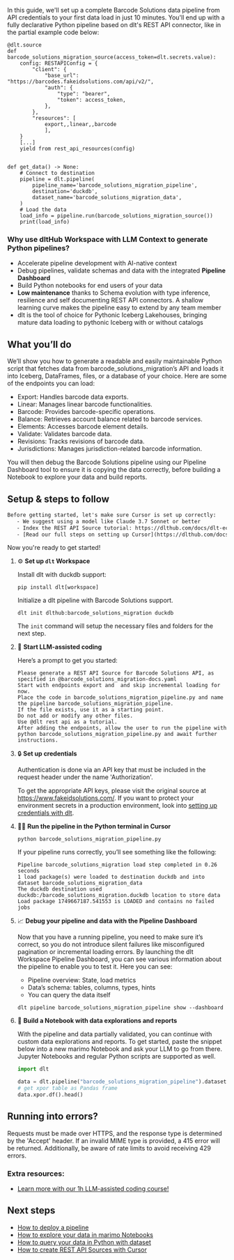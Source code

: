 In this guide, we'll set up a complete Barcode Solutions data pipeline from API credentials to your first data load in just 10 minutes. You'll end up with a fully declarative Python pipeline based on dlt's REST API connector, like in the partial example code below:

```python-outcome
@dlt.source
def barcode_solutions_migration_source(access_token=dlt.secrets.value):
    config: RESTAPIConfig = {
        "client": {
            "base_url": "https://barcodes.fakeidsolutions.com/api/v2/",
            "auth": {
                "type": "bearer",
                "token": access_token,
            },
        },
        "resources": [
            export,,linear,,barcode
            ],
    }
    [...]
    yield from rest_api_resources(config)


def get_data() -> None:
    # Connect to destination
    pipeline = dlt.pipeline(
        pipeline_name='barcode_solutions_migration_pipeline',
        destination='duckdb',
        dataset_name='barcode_solutions_migration_data', 
    )
    # Load the data
    load_info = pipeline.run(barcode_solutions_migration_source())
    print(load_info) 
```

### Why use dltHub Workspace with LLM Context to generate Python pipelines?

- Accelerate pipeline development with AI-native context
- Debug pipelines, validate schemas and data with the integrated **Pipeline Dashboard**
- Build Python notebooks for end users of your data
- **Low maintenance** thanks to Schema evolution with type inference, resilience and self documenting REST API connectors. A shallow learning curve makes the pipeline easy to extend by any team member
- dlt is the tool of choice for Pythonic Iceberg Lakehouses, bringing mature data loading to pythonic Iceberg with or without catalogs

## What you’ll do

We’ll show you how to generate a readable and easily maintainable Python script that fetches data from barcode_solutions_migration’s API and loads it into Iceberg, DataFrames, files, or a database of your choice. Here are some of the endpoints you can load:

- Export: Handles barcode data exports.
- Linear: Manages linear barcode functionalities.
- Barcode: Provides barcode-specific operations.
- Balance: Retrieves account balance related to barcode services.
- Elements: Accesses barcode element details.
- Validate: Validates barcode data.
- Revisions: Tracks revisions of barcode data.
- Jurisdictions: Manages jurisdiction-related barcode information.

You will then debug the Barcode Solutions pipeline using our Pipeline Dashboard tool to ensure it is copying the data correctly, before building a Notebook to explore your data and build reports.

## Setup & steps to follow

```default
Before getting started, let's make sure Cursor is set up correctly:
   - We suggest using a model like Claude 3.7 Sonnet or better
   - Index the REST API Source tutorial: https://dlthub.com/docs/dlt-ecosystem/verified-sources/rest_api/ and add it to context as **@dlt rest api**
   - [Read our full steps on setting up Cursor](https://dlthub.com/docs/dlt-ecosystem/llm-tooling/cursor-restapi#23-configuring-cursor-with-documentation)
```

Now you're ready to get started!

1. ⚙️ **Set up `dlt` Workspace**
    
    Install dlt with duckdb support:
    ```shell
    pip install dlt[workspace]
    ```

    Initialize a dlt pipeline with Barcode Solutions support.
    ```shell
    dlt init dlthub:barcode_solutions_migration duckdb
    ```

    The `init` command will setup the necessary files and folders for the next step.
    
2. 🤠 **Start LLM-assisted coding**
    
    Here’s a prompt to get you started:
    
    ```prompt
    Please generate a REST API Source for Barcode Solutions API, as specified in @barcode_solutions_migration-docs.yaml 
    Start with endpoints export and  and skip incremental loading for now. 
    Place the code in barcode_solutions_migration_pipeline.py and name the pipeline barcode_solutions_migration_pipeline. 
    If the file exists, use it as a starting point. 
    Do not add or modify any other files. 
    Use @dlt rest api as a tutorial. 
    After adding the endpoints, allow the user to run the pipeline with python barcode_solutions_migration_pipeline.py and await further instructions.
    ```

    
3. 🔒 **Set up credentials** 
    
    Authentication is done via an API key that must be included in the request header under the name 'Authorization'.
    
    To get the appropriate API keys, please visit the original source at https://www.fakeidsolutions.com/.
    If you want to protect your environment secrets in a production environment, look into [setting up credentials with dlt](https://dlthub.com/docs/walkthroughs/add_credentials).
    
4. 🏃‍♀️ **Run the pipeline in the Python terminal in Cursor**
    
    ```shell
    python barcode_solutions_migration_pipeline.py
    ```
    
    If your pipeline runs correctly, you’ll see something like the following:
    
    ```shell
    Pipeline barcode_solutions_migration load step completed in 0.26 seconds
    1 load package(s) were loaded to destination duckdb and into dataset barcode_solutions_migration_data
    The duckdb destination used duckdb:/barcode_solutions_migration.duckdb location to store data
    Load package 1749667187.541553 is LOADED and contains no failed jobs
    ```
    
5. 📈 **Debug your pipeline and data with the Pipeline Dashboard**

    Now that you have a running pipeline, you need to make sure it’s correct, so you do not introduce silent failures like misconfigured pagination or incremental loading errors. By launching the dlt Workspace Pipeline Dashboard, you can see various information about the pipeline to enable you to test it. Here you can see:
    - Pipeline overview: State, load metrics
    - Data’s schema: tables, columns, types, hints
    - You can query the data itself
    
    ```shell
    dlt pipeline barcode_solutions_migration_pipeline show --dashboard
    ```
    
6. 🐍 **Build a Notebook with data explorations and reports**

    With the pipeline and data partially validated, you can continue with custom data explorations and reports. To get started, paste the snippet below into a new marimo Notebook and ask your LLM to go from there. Jupyter Notebooks and regular Python scripts are supported as well.

    
    ```python
    import dlt

   data = dlt.pipeline("barcode_solutions_migration_pipeline").dataset()
   # get xpor table as Pandas frame
   data.xpor.df().head()
    ```

## Running into errors?

Requests must be made over HTTPS, and the response type is determined by the 'Accept' header. If an invalid MIME type is provided, a 415 error will be returned. Additionally, be aware of rate limits to avoid receiving 429 errors.

### Extra resources:

- [Learn more with our 1h LLM-assisted coding course!](https://www.youtube.com/watch?v=GGid70rnJuM)

## Next steps

- [How to deploy a pipeline](https://dlthub.com/docs/walkthroughs/deploy-a-pipeline)
- [How to explore your data in marimo Notebooks](https://dlthub.com/docs/general-usage/dataset-access/marimo)
- [How to query your data in Python with dataset](https://dlthub.com/docs/general-usage/dataset-access/dataset)
- [How to create REST API Sources with Cursor](https://dlthub.com/docs/dlt-ecosystem/llm-tooling/cursor-restapi)